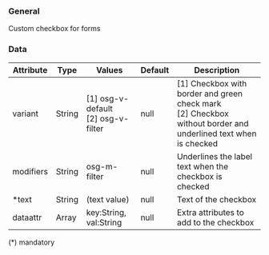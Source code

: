 ### General
Custom checkbox for forms

### Data
| Attribute | Type | Values | Default | Description |
|---|---|---|---|---|
| variant | String | [1] osg-v-default  <br> [2] osg-v-filter | null | [1] Checkbox with border and green check mark <br> [2] Checkbox without border and underlined text when is checked |
| modifiers  | String | osg-m-filter | null | Underlines the label text when the checkbox is checked |
| *text | String | (text value) | null | Text of the checkbox |
| dataattr | Array | key:String, val:String | null | Extra attributes to add to the checkbox |

(*) mandatory

